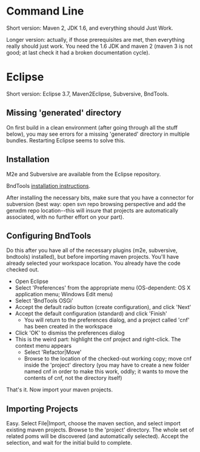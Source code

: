# Command Line

Short version: Maven 2, JDK 1.6, and everything should Just Work.

Longer version: actually, if those prerequisites are met, then everything really should just work. You need the 1.6 JDK and maven 2 (maven 3 is not good; at last check it had a broken documentation cycle).

# Eclipse

Short version: Eclipse 3.7, Maven2Eclipse, Subversive, BndTools.

## Missing 'generated' directory

On first build in a clean environment (after going through all the stuff below), you may see errors for a missing 'generated' directory in multiple bundles. Restarting Eclipse seems to solve this.

## Installation

M2e and Subversive are available from the Eclipse repository.

BndTools [installation instructions](http://bndtools.org/installation.html).

After installing the necessary bits, make sure that you have a connector for subversion (best way: open svn repo browsing perspective and add the genxdm repo location--this will insure that projects are automatically associated, with no further effort on your part).

## Configuring BndTools

Do this after you have all of the necessary plugins (m2e, subversive, bndtools) installed), but before importing maven projects. You'll have already selected your workspace location. You already have the code checked out.

  * Open Eclipse
  * Select 'Preferences' from the appropriate menu (OS-dependent: OS X application menu; Windows Edit menu)
  * Select 'BndTools OSGi'
  * Accept the default radio button (create configuration), and click 'Next'
  * Accept the default configuration (standard) and click 'Finish'
    * You will return to the preferences dialog, and a project called 'cnf' has been created in the workspace
  * Click 'OK' to dismiss the preferences dialog
  * This is the weird part: highlight the cnf project and right-click. The context menu appears
    * Select 'Refactor|Move'
    * Browse to the location of the checked-out working copy; move cnf inside the 'project' directory (you may have to create a new folder named cnf in order to make this work, oddly; it wants to move the contents of cnf, not the directory itself)

That's it. Now import your maven projects.

## Importing Projects

Easy. Select File|Import, choose the maven section, and select import existing maven projects. Browse to the 'project' directory. The whole set of related poms will be discovered (and automatically selected). Accept the selection, and wait for the initial build to complete.